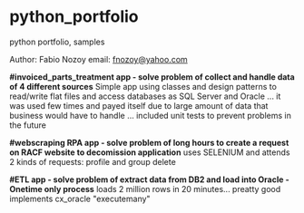 # python_portfolio
python portfolio, samples

Author: Fabio Nozoy
email: fnozoy@yahoo.com

**#invoiced_parts_treatment app - solve problem of collect and handle data of 4 different sources**
  Simple app using classes and design patterns to read/write flat files and access databases as SQL Server and Oracle
  ... it was used few times and payed itself due to large amount of data that business would have to handle
  ... included unit tests to prevent problems in the future
  
**#webscraping RPA app - solve problem of long hours to create a request on RACF website to decomission application**
  uses SELENIUM and attends 2 kinds of requests: profile and group delete
  
**#ETL app - solve problem of extract data from DB2 and load into Oracle - Onetime only process**
  loads 2 million rows in 20 minutes... preatty good
  implements cx_oracle "executemany"
  
